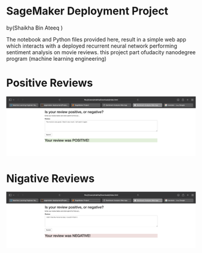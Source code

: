 # SageMaker Deployment Project
by(Shaikha Bin Ateeq )



The notebook and Python files provided here, result in a simple web app which interacts with a deployed recurrent neural network performing sentiment analysis on movie reviews. this project part ofudacity nanodegree program (machine learning engineering) 



# Positive Reviews 
<img src="pos.png"/>


# Nigative Reviews

<img src="niq.png"/>